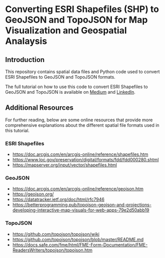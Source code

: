 # Converting ESRI Shapefiles (SHP) to GeoJSON and TopoJSON for Map Visualization and Geospatial Analaysis

## Introduction
This repository contains spatial data files and Python code used to convert ESRI Shapefiles to GeoJSON and TopoJSON formats.

The full tutorial on how to use this code to convert ESRI Shapefiles to GeoJSON and TopoJSON is available on [Medium](https://medium.com/@binyoh/how-to-convert-esri-shapefiles-shp-to-geojson-and-topojson-for-creating-map-visuals-and-8e11f7df82ca) and [LinkedIn](https://www.linkedin.com/pulse/how-convert-esri-shapefiles-geojson-topojson-creating-binyoh-uegff).

## Additional Resources
For further reading, below are some online resources that provide more comprehensive explanations about the different spatial file formats used in this tutorial.

### ESRI Shapefiles

- https://doc.arcgis.com/en/arcgis-online/reference/shapefiles.htm
- https://www.loc.gov/preservation/digital/formats/fdd/fdd000280.shtml
- https://mapserver.org/input/vector/shapefiles.html

### GeoJSON

- https://doc.arcgis.com/en/arcgis-online/reference/geojson.htm
- https://geojson.org/
- https://datatracker.ietf.org/doc/html/rfc7946
- https://betterprogramming.pub/topojson-geojson-and-projections-developing-interactive-map-visuals-for-web-apps-79e2d50abb19

### TopoJSON

- https://github.com/topojson/topojson/wiki
- https://github.com/topojson/topojson/blob/master/README.md
- https://docs.safe.com/fme/html/FME-Form-Documentation/FME-ReadersWriters/topojson/topojson.htm